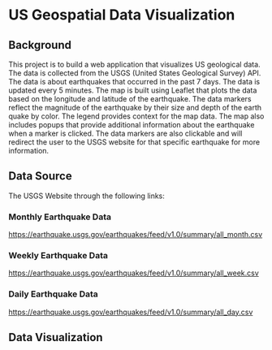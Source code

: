 # US Geospatial Data Visualization

## Background

This project is to build a web application that visualizes US geological data. The data is collected from the USGS (United States Geological Survey) API. The data is about earthquakes that occurred in the past 7 days. The data is updated every 5 minutes. The map is built using Leaflet that plots the data based on the longitude and latitude of the earthquake. The data markers reflect the magnitude of the earthquake by their size and depth of the earth quake by color. The legend provides context for the map data. The map also includes popups that provide additional information about the earthquake when a marker is clicked. The data markers are also clickable and will redirect the user to the USGS website for that specific earthquake for more information.

## Data Source

The USGS Website through the following links: 
### Monthly Earthquake Data
https://earthquake.usgs.gov/earthquakes/feed/v1.0/summary/all_month.csv

### Weekly Earthquake Data
https://earthquake.usgs.gov/earthquakes/feed/v1.0/summary/all_week.csv

### Daily Earthquake Data

https://earthquake.usgs.gov/earthquakes/feed/v1.0/summary/all_day.csv

## Data Visualization
